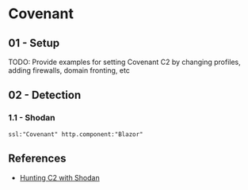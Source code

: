 # Covenant

## 01 - Setup

TODO: Provide examples for setting Covenant C2 by changing profiles, adding firewalls, domain fronting, etc

## 02 - Detection

### 1.1 - Shodan

`ssl:"Covenant" http.component:"Blazor"`

## References

- [Hunting C2 with Shodan](https://michaelkoczwara.medium.com/hunting-c2-with-shodan-223ca250d06f)